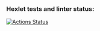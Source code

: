 ### Hexlet tests and linter status:
[![Actions Status](https://github.com/DanciestDaisy/python-project-lvl1/workflows/hexlet-check/badge.svg)](https://github.com/DanciestDaisy/python-project-lvl1/actions)